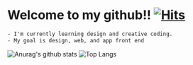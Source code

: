 # Welcome to my github!! [![Hits](https://hits.seeyoufarm.com/api/count/incr/badge.svg?url=https%3A%2F%2Fgithub.com%2Fiseolin76&count_bg=%2379C83D&title_bg=%23555555&icon=&icon_color=%23E7E7E7&title=hits&edge_flat=false&include_all_commit=%true&count_private=&true)](https://hits.seeyoufarm.com)

```txt
- I'm currently learning design and creative coding.
- My goal is design, web, and app front end
```

![Anurag's github stats](https://github-readme-stats.vercel.app/api?username=iseolin76&show_icons=true)
![Top Langs](https://github-readme-stats.vercel.app/api/top-langs/?username=iseolin76&hide=Kotlin&show_icons=true&layout=compact)
